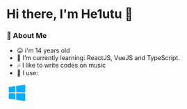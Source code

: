 # Hi there, I'm He1utu 👋

### 🤵 About Me
- 😛 i'm 14 years old
- 🌱 I’m currently learning: ReactJS, VueJS and TypeScript.
- 🎶 I like to write codes on music
- 💬 I use:

<a href="https://ro.wikipedia.org/wiki/Microsoft_Windows" title="Drupal"><img src="icons/windows.png" /></a>
